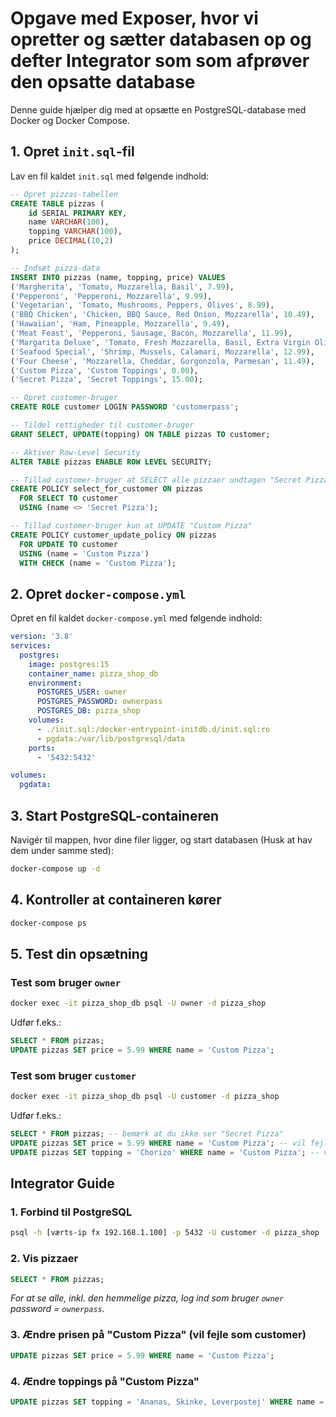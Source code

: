 # Opgave med Exposer, hvor vi opretter og sætter databasen op og defter Integrator som som afprøver den opsatte database

Denne guide hjælper dig med at opsætte en PostgreSQL-database med Docker og Docker Compose.

## 1. Opret `init.sql`-fil

Lav en fil kaldet `init.sql` med følgende indhold:

```sql
-- Opret pizzas-tabellen
CREATE TABLE pizzas (
    id SERIAL PRIMARY KEY,
    name VARCHAR(100),
    topping VARCHAR(100),
    price DECIMAL(10,2)
);

-- Indsæt pizza-data
INSERT INTO pizzas (name, topping, price) VALUES
('Margherita', 'Tomato, Mozzarella, Basil', 7.99),
('Pepperoni', 'Pepperoni, Mozzarella', 9.99),
('Vegetarian', 'Tomato, Mushrooms, Peppers, Olives', 8.99),
('BBQ Chicken', 'Chicken, BBQ Sauce, Red Onion, Mozzarella', 10.49),
('Hawaiian', 'Ham, Pineapple, Mozzarella', 9.49),
('Meat Feast', 'Pepperoni, Sausage, Bacon, Mozzarella', 11.99),
('Margarita Deluxe', 'Tomato, Fresh Mozzarella, Basil, Extra Virgin Olive Oil', 10.99),
('Seafood Special', 'Shrimp, Mussels, Calamari, Mozzarella', 12.99),
('Four Cheese', 'Mozzarella, Cheddar, Gorgonzola, Parmesan', 11.49),
('Custom Pizza', 'Custom Toppings', 0.00),
('Secret Pizza', 'Secret Toppings', 15.00);

-- Opret customer-bruger
CREATE ROLE customer LOGIN PASSWORD 'customerpass';

-- Tildel rettigheder til customer-bruger
GRANT SELECT, UPDATE(topping) ON TABLE pizzas TO customer;

-- Aktiver Row-Level Security
ALTER TABLE pizzas ENABLE ROW LEVEL SECURITY;

-- Tillad customer-bruger at SELECT alle pizzaer undtagen "Secret Pizza"
CREATE POLICY select_for_customer ON pizzas
  FOR SELECT TO customer
  USING (name <> 'Secret Pizza');

-- Tillad customer-bruger kun at UPDATE "Custom Pizza"
CREATE POLICY customer_update_policy ON pizzas
  FOR UPDATE TO customer
  USING (name = 'Custom Pizza')
  WITH CHECK (name = 'Custom Pizza');
```

## 2. Opret `docker-compose.yml`

Opret en fil kaldet `docker-compose.yml` med følgende indhold:

```yaml
version: '3.8'
services:
  postgres:
    image: postgres:15
    container_name: pizza_shop_db
    environment:
      POSTGRES_USER: owner
      POSTGRES_PASSWORD: ownerpass
      POSTGRES_DB: pizza_shop
    volumes:
      - ./init.sql:/docker-entrypoint-initdb.d/init.sql:ro
      - pgdata:/var/lib/postgresql/data
    ports:
      - '5432:5432'

volumes:
  pgdata:
```

## 3. Start PostgreSQL-containeren

Navigér til mappen, hvor dine filer ligger, og start databasen (Husk at hav dem under samme sted):

```bash
docker-compose up -d
```

## 4. Kontroller at containeren kører

```bash
docker-compose ps
```

## 5. Test din opsætning

### Test som bruger `owner`

```bash
docker exec -it pizza_shop_db psql -U owner -d pizza_shop
```

Udfør f.eks.:

```sql
SELECT * FROM pizzas;
UPDATE pizzas SET price = 5.99 WHERE name = 'Custom Pizza';
```

### Test som bruger `customer`

```bash
docker exec -it pizza_shop_db psql -U customer -d pizza_shop
```

Udfør f.eks.:

```sql
SELECT * FROM pizzas; -- bemærk at du ikke ser "Secret Pizza"
UPDATE pizzas SET price = 5.99 WHERE name = 'Custom Pizza'; -- vil fejle
UPDATE pizzas SET topping = 'Chorizo' WHERE name = 'Custom Pizza'; -- vil lykkes
```

## Integrator Guide

### 1. Forbind til PostgreSQL

```bash
psql -h [værts-ip fx 192.168.1.100] -p 5432 -U customer -d pizza_shop
```

### 2. Vis pizzaer

```sql
SELECT * FROM pizzas;
```

_For at se alle, inkl. den hemmelige pizza, log ind som bruger `owner` password = `ownerpass`._

### 3. Ændre prisen på "Custom Pizza" (vil fejle som customer)

```sql
UPDATE pizzas SET price = 5.99 WHERE name = 'Custom Pizza';
```

### 4. Ændre toppings på "Custom Pizza"

```sql
UPDATE pizzas SET topping = 'Ananas, Skinke, Leverpostej' WHERE name = 'Custom Pizza';
```


